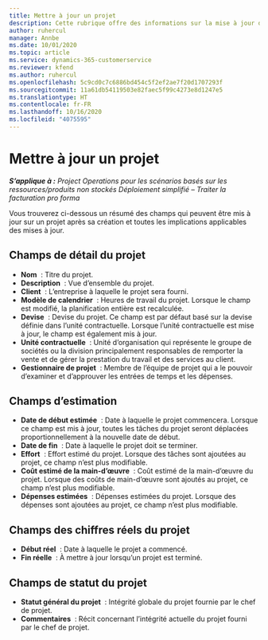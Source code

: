 ```yaml
---
title: Mettre à jour un projet
description: Cette rubrique offre des informations sur la mise à jour des projets dans Project Operations.
author: ruhercul
manager: Annbe
ms.date: 10/01/2020
ms.topic: article
ms.service: dynamics-365-customerservice
ms.reviewer: kfend
ms.author: ruhercul
ms.openlocfilehash: 5c9cd0c7c6886bd454c5f2ef2ae7f20d1707293f
ms.sourcegitcommit: 11a61db54119503e82faec5f99c4273e8d1247e5
ms.translationtype: HT
ms.contentlocale: fr-FR
ms.lasthandoff: 10/16/2020
ms.locfileid: "4075595"
---
```

# <a name="update-a-project"></a>Mettre à jour un projet

_**S’applique à :** Project Operations pour les scénarios basés sur les ressources/produits non stockés Déploiement simplifié – Traiter la facturation pro forma_

Vous trouverez ci-dessous un résumé des champs qui peuvent être mis à jour sur un projet après sa création et toutes les implications applicables des mises à jour.

## <a name="project-detail-fields"></a>Champs de détail du projet

- **Nom**  : Titre du projet.
- **Description**  : Vue d’ensemble du projet.
- **Client**  : L’entreprise à laquelle le projet sera fourni.
- **Modèle de calendrier**  : Heures de travail du projet. Lorsque le champ est modifié, la planification entière est recalculée.
- **Devise**  : Devise du projet. Ce champ est par défaut basé sur la devise définie dans l’unité contractuelle. Lorsque l’unité contractuelle est mise à jour, le champ est également mis à jour.
- **Unité contractuelle**  : Unité d’organisation qui représente le groupe de sociétés ou la division principalement responsables de remporter la vente et de gérer la prestation du travail et des services au client. 
- **Gestionnaire de projet**  : Membre de l’équipe de projet qui a le pouvoir d’examiner et d’approuver les entrées de temps et les dépenses.

## <a name="estimate-fields"></a>Champs d’estimation

- **Date de début estimée**  : Date à laquelle le projet commencera. Lorsque ce champ est mis à jour, toutes les tâches du projet seront déplacées proportionnellement à la nouvelle date de début.
- **Date de fin**  : Date à laquelle le projet doit se terminer.
- **Effort**  : Effort estimé du projet. Lorsque des tâches sont ajoutées au projet, ce champ n’est plus modifiable.
- **Coût estimé de la main-d’œuvre**  : Coût estimé de la main-d’œuvre du projet. Lorsque des coûts de main-d’œuvre sont ajoutés au projet, ce champ n’est plus modifiable.
- **Dépenses estimées**  : Dépenses estimées du projet. Lorsque des dépenses sont ajoutées au projet, ce champ n’est plus modifiable.

## <a name="project-actual-fields"></a>Champs des chiffres réels du projet
- **Début réel**  : Date à laquelle le projet a commencé.
- **Fin réelle**  : À mettre à jour lorsqu’un projet est terminé.

## <a name="project-status-fields"></a>Champs de statut du projet

- **Statut général du projet**  : Intégrité globale du projet fournie par le chef de projet.
- **Commentaires**  : Récit concernant l’intégrité actuelle du projet fourni par le chef de projet.

